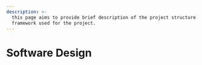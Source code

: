 ```yaml
---
description: >-
  this page aims to provide brief description of the project structure and
  framework used for the project.
---
```


# Software Design

